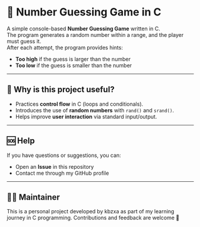 # 🎲 Number Guessing Game in C

A simple console-based **Number Guessing Game** written in C.  
The program generates a random number within a range, and the player must guess it.  
After each attempt, the program provides hints:  
- **Too high** if the guess is larger than the number  
- **Too low** if the guess is smaller than the number  

---

## 🤔 Why is this project useful?
- Practices **control flow** in C (loops and conditionals).  
- Introduces the use of **random numbers** with `rand()` and `srand()`.  
- Helps improve **user interaction** via standard input/output.   

---

## 🆘 Help
If you have questions or suggestions, you can:
 - Open an **Issue** in this repository
 - Contact me through my GitHub profile
---

## 👨‍💻 Maintainer
This is a personal project developed by kbzxa as part of my learning journey in C programming.
Contributions and feedback are welcome 🙌
